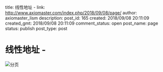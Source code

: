 title: 线性地址 -
link: http://www.axiomaster.com/index.php/2018/09/08/page/
author: axiomaster_lism
description: 
post_id: 165
created: 2018/09/08 20:11:09
created_gmt: 2018/09/08 20:11:09
comment_status: open
post_name: page
status: publish
post_type: post

# 线性地址 -

![分页](https://i.loli.net/2018/09/09/5b942cc7bb729.jpg)